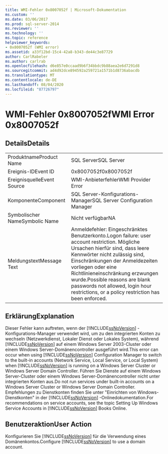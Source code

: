 ```yaml
---
title: WMI-Fehler 0x8007052f | Microsoft-Dokumentation
ms.custom: ''
ms.date: 03/06/2017
ms.prod: sql-server-2014
ms.reviewer: ''
ms.technology: ''
ms.topic: reference
helpviewer_keywords:
- 0x8007052f (WMI error)
ms.assetid: a33f12bd-15c4-42a8-b343-de44c3e87729
author: CarlRabeler
ms.author: carlrab
ms.openlocfilehash: d6e857e0ccaad9b6f34bbdc9b88aea2e6d7291d8
ms.sourcegitcommit: ad4d92dce894592a259721a1571b1d8736abacdb
ms.translationtype: MT
ms.contentlocale: de-DE
ms.lasthandoff: 08/04/2020
ms.locfileid: "87726797"
---
```

# <a name="wmi-error-0x8007052f"></a><span data-ttu-id="2580e-102">WMI-Fehler 0x8007052f</span><span class="sxs-lookup"><span data-stu-id="2580e-102">WMI Error 0x8007052f</span></span>
    
## <a name="details"></a><span data-ttu-id="2580e-103">Details</span><span class="sxs-lookup"><span data-stu-id="2580e-103">Details</span></span>  
  
|||  
|-|-|  
|<span data-ttu-id="2580e-104">Produktname</span><span class="sxs-lookup"><span data-stu-id="2580e-104">Product Name</span></span>|<span data-ttu-id="2580e-105">SQL Server</span><span class="sxs-lookup"><span data-stu-id="2580e-105">SQL Server</span></span>|  
|<span data-ttu-id="2580e-106">Ereignis-ID</span><span class="sxs-lookup"><span data-stu-id="2580e-106">Event ID</span></span>|<span data-ttu-id="2580e-107">0x8007052f</span><span class="sxs-lookup"><span data-stu-id="2580e-107">0x8007052f</span></span>|  
|<span data-ttu-id="2580e-108">Ereignisquelle</span><span class="sxs-lookup"><span data-stu-id="2580e-108">Event Source</span></span>|<span data-ttu-id="2580e-109">WMI-Anbieterfehler</span><span class="sxs-lookup"><span data-stu-id="2580e-109">WMI Provider Error</span></span>|  
|<span data-ttu-id="2580e-110">Komponente</span><span class="sxs-lookup"><span data-stu-id="2580e-110">Component</span></span>|<span data-ttu-id="2580e-111">SQL Server-Konfigurations-Manager</span><span class="sxs-lookup"><span data-stu-id="2580e-111">SQL Server Configuration Manager</span></span>|  
|<span data-ttu-id="2580e-112">Symbolischer Name</span><span class="sxs-lookup"><span data-stu-id="2580e-112">Symbolic Name</span></span>|<span data-ttu-id="2580e-113">Nicht verfügbar</span><span class="sxs-lookup"><span data-stu-id="2580e-113">NA</span></span>|  
|<span data-ttu-id="2580e-114">Meldungstext</span><span class="sxs-lookup"><span data-stu-id="2580e-114">Message Text</span></span>|<span data-ttu-id="2580e-115">Anmeldefehler: Eingeschränktes Benutzerkonto.</span><span class="sxs-lookup"><span data-stu-id="2580e-115">Logon failure: user account restriction.</span></span> <span data-ttu-id="2580e-116">Mögliche Ursachen hierfür sind, dass leere Kennwörter nicht zulässig sind, Einschränkungen der Anmeldezeiten vorliegen oder eine Richtlinieneinschränkung erzwungen wurde.</span><span class="sxs-lookup"><span data-stu-id="2580e-116">Possible reasons are blank passwords not allowed, login hour restrictions, or a policy restriction has been enforced.</span></span>|  
  
## <a name="explanation"></a><span data-ttu-id="2580e-117">Erklärung</span><span class="sxs-lookup"><span data-stu-id="2580e-117">Explanation</span></span>  
 <span data-ttu-id="2580e-118">Dieser Fehler kann auftreten, wenn der [!INCLUDE[ssNoVersion](../includes/ssnoversion-md.md)] -Konfigurations-Manager verwendet wird, um zu den integrierten Konten zu wechseln (Netzwerkdienst, Lokaler Dienst oder Lokales System), während [!INCLUDE[ssNoVersion](../includes/ssnoversion-md.md)] auf einem Windows Server 2003-Cluster oder einem Windows Server-Domänencontroller ausgeführt wird.</span><span class="sxs-lookup"><span data-stu-id="2580e-118">This error can occur when using [!INCLUDE[ssNoVersion](../includes/ssnoversion-md.md)] Configuration Manager to switch to the built-in accounts (Network Service, Local Service, or Local System) when [!INCLUDE[ssNoVersion](../includes/ssnoversion-md.md)] is running on a Windows Server Cluster or Windows Server Domain Controller.</span></span> <span data-ttu-id="2580e-119">Führen Sie Dienste auf einem Windows Server-Cluster oder einem Windows Server-Domänencontroller nicht unter integrierten Konten aus.</span><span class="sxs-lookup"><span data-stu-id="2580e-119">Do not run services under built-in accounts on a Windows Server Cluster or Windows Server Domain Controller.</span></span> <span data-ttu-id="2580e-120">Empfehlungen zu Dienstkonten finden Sie unter "Einrichten von Windows-Dienstkonten" in der [!INCLUDE[ssNoVersion](../includes/ssnoversion-md.md)] -Onlinedokumentation.</span><span class="sxs-lookup"><span data-stu-id="2580e-120">For recommendations on service accounts, see the topic Setting Up Windows Service Accounts in [!INCLUDE[ssNoVersion](../includes/ssnoversion-md.md)] Books Online.</span></span>  
  
## <a name="user-action"></a><span data-ttu-id="2580e-121">Benutzeraktion</span><span class="sxs-lookup"><span data-stu-id="2580e-121">User Action</span></span>  
 <span data-ttu-id="2580e-122">Konfigurieren Sie [!INCLUDE[ssNoVersion](../includes/ssnoversion-md.md)] für die Verwendung eines Domänenkontos.</span><span class="sxs-lookup"><span data-stu-id="2580e-122">Configure [!INCLUDE[ssNoVersion](../includes/ssnoversion-md.md)] to use a domain account.</span></span>  
  
  
